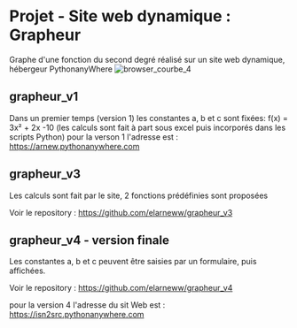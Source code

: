 # Projet - Site web dynamique : Grapheur


Graphe d'une fonction du second degré réalisé sur un site web dynamique, hébergeur PythonanyWhere
![browser_courbe_4](https://user-images.githubusercontent.com/55845737/81000230-47b32880-8e46-11ea-9cd5-ecf109fd3129.jpg)


## grapheur_v1

Dans un premier temps (version 1) les constantes a, b et c sont fixées: f(x) = 3x² + 2x -10
(les calculs sont fait à part sous excel puis incorporés dans les scripts Python)
pour la verson 1 l'adresse est : https://arnew.pythonanywhere.com


## grapheur_v3

Les calculs sont fait par le site, 2 fonctions prédéfinies sont proposées

Voir le repository : https://github.com/elarneww/grapheur_v3

## grapheur_v4 - version finale

Les constantes a, b et c peuvent être saisies par un formulaire, puis affichées.

Voir le repository : https://github.com/elarneww/grapheur_v4

pour la version 4 l'adresse du sit Web est : https://isn2src.pythonanywhere.com
